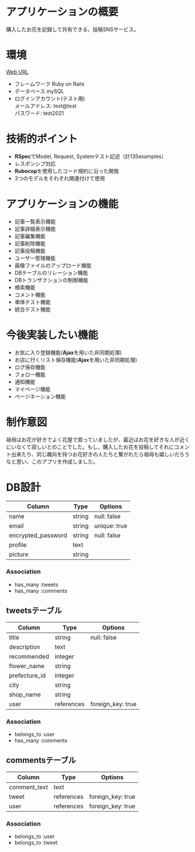 # アプリケーションの概要
購入したお花を記録して共有できる、投稿SNSサービス。

# 環境
[Web URL](https://hanataba.herokuapp.com/)
* フレームワーク
  Ruby on Rails
* データベース
  mySQL
* ログインアカウント(テスト用)
  <br>
  メールアドレス: test@test
  <br>
  パスワード: test2021

# 技術的ポイント
* **RSpec**でModel, Request, Systemテスト記述（計135examples）
* レスポンシブ対応
* **Rubocop**を使用したコード規約に沿った開発
* 3つのモデルをそれぞれ関連付けて使用

# アプリケーションの機能
* 記事一覧表示機能
* 記事詳細表示機能
* 記事編集機能
* 記事削除機能
* 記事投稿機能
* ユーザー管理機能
* 画像ファイルのアップロード機能
* DBテーブルのリレーション機能
* DBトランザクションの制御機能
* 検索機能
* コメント機能
* 単体テスト機能
* 統合テスト機能

# 今後実装したい機能
* お気に入り登録機能(**Ajax**を用いた非同期処理)
* お店に行くリスト保存機能(**Ajax**を用いた非同期処理)
* ログ保存機能
* フォロー機能
* 通知機能
* マイページ機能
* ページネーション機能

# 制作意図
祖母はお花が好きでよく花屋で買っていましたが、最近はお花を好きな人が近くにいなくて寂しいとのことでした。もし、購入したお花を投稿してそれにコメント出来たり、同じ趣向を持つお花好きの人たちと繋がれたら祖母も嬉しいだろうなと思い、このアプリを作成しました。

# DB設計

|Column|Type|Options|
|------|----|-------|
| name | string | null: false |
| email | string | unique: true |
| encrypted_password | string | null: false |
| profile | text | |
| picture | string | |

### Association
- has_many :tweets
- has_many :comments

## tweetsテーブル
|Column|Type|Options|
|------|----|-------|
| title | string | null: false |
| description | text | |
| recommended | integer | |
| flower_name | string | |
| prefecture_id | integer | |
| city | string | |
| shop_name | string | |
| user | references | foreign_key: true |

### Association
- belongs_to :user
- has_many :comments

## commentsテーブル
|Column|Type|Options|
|------|----|-------|
| comment_text | text | |
| tweet | references | foreign_key: true |
| user | references | foreign_key: true |

### Association
- belongs_to :user
- belongs_to :tweet
